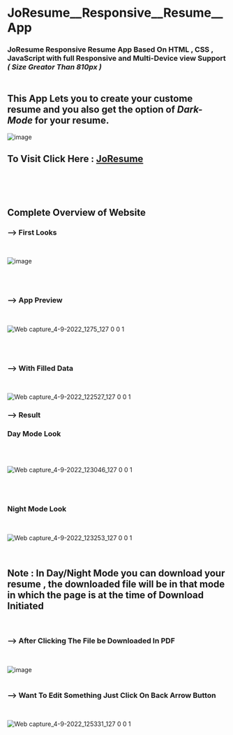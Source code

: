 # JoResume__Responsive__Resume__App


 ### JoResume Responsive Resume App Based On HTML , CSS , JavaScript with full Responsive and Multi-Device view Support <i><b>( Size Greator Than 810px )</i></b><br><br>
 
 ## This App Lets you to create your custome resume and you also get the option of <i><b>Dark-Mode</i></b> for your resume.<br>
 
 ![image](https://user-images.githubusercontent.com/65014926/188300526-3df6adfe-ece0-4846-ba6d-0ba15e72387b.png)




## To Visit Click Here : <a href = "https://shubham996633.github.io/JoResume__Responsive__Resume__App/">JoResume</a> 


<br><br><br>


## Complete Overview of Website

### --> First Looks

<br>

![image](https://user-images.githubusercontent.com/65014926/188300746-32b7a2f8-c8f6-4715-9808-621d8f889d04.png)

<br>
<br>

### --> App Preview

<br>

![Web capture_4-9-2022_1275_127 0 0 1](https://user-images.githubusercontent.com/65014926/188300857-1612fb24-17e4-4f56-bb9f-e7d000b62b08.jpeg)

<br>
<br>

### --> With Filled Data 

<br>

![Web capture_4-9-2022_122527_127 0 0 1](https://user-images.githubusercontent.com/65014926/188301443-49bdfd71-f7a3-478b-8c7f-5e68523bb2f1.jpeg)


### --> Result 

### Day Mode Look

<br>

<br>

![Web capture_4-9-2022_123046_127 0 0 1](https://user-images.githubusercontent.com/65014926/188301562-1b412a74-dfc2-4c31-8e93-c348b4527860.jpeg)

<br>
<br>

### Night Mode Look

<br>

![Web capture_4-9-2022_123253_127 0 0 1](https://user-images.githubusercontent.com/65014926/188301612-0d6ccfc8-e5bf-4a37-843c-7a94d1327ffa.jpeg)

<br>

## Note : In Day/Night Mode you can download your resume , the downloaded file will be in that mode in which the page is at the time of Download Initiated


<br>

### --> After Clicking The File be Downloaded In PDF
<br>

![image](https://user-images.githubusercontent.com/65014926/188302248-bc033a0d-f2d2-43f8-abb7-df8a9d9485bf.png)
<br>
<br>


### --> Want To Edit Something Just Click On Back Arrow Button 
<br>



![Web capture_4-9-2022_125331_127 0 0 1](https://user-images.githubusercontent.com/65014926/188302361-ad2f6e71-3aea-4501-bddf-93ecc36b977c.jpeg)

